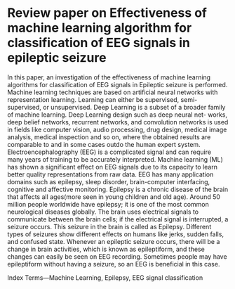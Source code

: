 # Review paper on Effectiveness of machine learning algorithm for classification of EEG signals in epileptic seizure
In this paper,  an investigation of the effectiveness  of machine learning algorithms for classification of EEG signals in Epileptic seizure is performed. Machine learning techniques are based on artificial neural networks with representation learning. Learning can either be supervised, semi-supervised, or unsupervised. Deep Learning is a subset of a broader family of machine learning. Deep Learning design such as deep neural net- works, deep belief networks, recurrent networks, and convolution networks is used in fields like computer vision, audio processing, drug design, medical image analysis, medical inspection and so on, where the obtained results are comparable to and in some cases outdo the human expert system. Electroencephalography (EEG) is a complicated signal and can require many years of training to be accurately interpreted. Machine learning  (ML) has shown a significant effect on EEG signals due to its capacity to learn better quality representations  from  raw  data.  EEG  has many application domains such as epilepsy, sleep disorder, brain-computer interfacing, cognitive and affective monitoring. Epilepsy is a chronic disease of the brain that affects all ages(more seen in young children and old age). Around 50 million people worldwide have epilepsy; it is one of the most common neurological diseases globally. The brain uses electrical signals to communicate between the brain cells; if the electrical signal is interrupted, a seizure occurs. This seizure in the brain is called  as Epilepsy. Different types of seizures show different effects on humans like jerks, sudden falls, and confused state. Whenever an epileptic seizure occurs, there will be a change in brain activities, which is known as epileptiform, and these changes can easily be seen on EEG recording. Sometimes people may have epileptiform without having a seizure, so an EEG is beneficial in this case.

Index Terms—Machine Learning, Epilepsy, EEG signal classification

